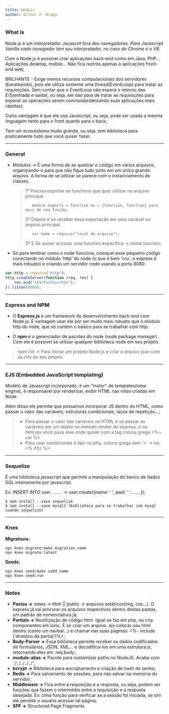 ```yaml
---
title: NodeJs
author: Arthur P. Braga
---
```


### What is

Node.js é um interpretador Javascrit fora dos navegadores. *Para Javascript Vanilla cada navegador tem seu interpretador, no caso do Chrome é o V8.* 

Com o Node.js é possível criar aplicações back-end como em Java, PHP... Aplicações desktop, mobile... Não fica restrito apenas à aplicações front-end web;

BRILHANTE - Exige menos recursos computacionais dos servidores (barateando), pois ele utiliza somente uma thread(EventLoop) para tratar as requisições. Sem contar que o EventLoop não espera o retorno das E/S(entrada e saída), ou seja, ele não para de trarar as requisições para esperar as operações serem concluidas(deixando suas aplicações mais rápidas);

Outra vantagem é que ele usa Javascript, ou seja, pode ser usada a mesma linguagem tanto para o front quanto para o back;  

Tem um ecossistema muito grande, ou seja, tem biblioteca para praticamente tudo que você quiser fazer.

---

### General

- Módulos -> É uma forma de se quebrar o código em vários arquivos, organizando-o para que não fique tudo junto em um único grande arquivo. A forma de se utilizar se parece com o instanciamento de classes.
  
  > 1º Precisa exportar as functions que quer utilizar no arquivo principal. 
  > 
  >        module.exports = function ou = {function, function} para mais de uma função;
  > 
  > 2º Depois é só receber essa exportação em uma variável no arquivo principal.
  > 
  >        var nome = requice("local do arquivo");
  > 
  > 3º E Se quiser acessar uma function expecífica -> nome.function;

- Só para lembrar como o node funciona, coloquei esse pequeno código conectando no módulo 'http' do node (o que é bem 'cru', o express é mais robusto) e criando um servidor node usando a porta 8080:

```javascript
var http = require('http');
http.createServer(function (req, res) {
    res.end("<h1>Funfou</h1>");
}).listen(8080);
```

---

### Express and NPM

- O **Express.js** é um framework de desenvolvimento back-end com Node.js. É vantagem usar ele por ser muito mais robusto que o módulo http do node, que só contém o básico para se trabalhar com http.

- O **npm** é o gerenciador de pacotes do node (node package manager). Com ele é possível se utilizar qualquer biblioteca node em seu projeto.

> npm init -> Para iniciar um projeto Node.js e criar o arquivo json com as info do seu projeto.

---

### EJS (Embedded JavaScript templating)

Modelo de Javascript incorporado, é um "motor" de templates(view engine), é responsável por renderizar, exibir HTML nas rotas criadas em Node. 

Além disso ele permite que possamos incorporar JS dentro do HTML, como passar o valor das variáveis, estruturas condicionais, laços de repetição...;

> - Para passar o valor das variáveis no HTML é só passar as variáveis em um objeto no método render do express, e no html.ejs você puxa elas onde quiser com a tag coluna grega <%= var %>
> - Para usar condicionais é tipo no php, coluna grega sem '=' -> ex: <% if(){ %>

---

### Sequelize

É uma biblioteca javascript que permite a manipulação do banco de dados SQL inteiramente por javascript. 

Ex: INSERT INTO user ........        ->        user.create({name: ' ', pwd: ' '........});

```shell
$ npm install --save sequelize
$ npm install --save mysql2 (biblioteca para se trabalhar com mysql usando sequelize)
```

---

### Knex

**Migrations:**

```shell
npx knex migrate:make migration_name
npx knex migrate:latest
```

**Seeds:**

```shell
npx knex seed:make sedd_name
npx knex seed:run
```

---

### Notes

- **Pastas ->** views -> html || public -> arquivos estáticos(img, css...). O express já vai procurar os arquivos respectivos dentro destas pastas, um padrão de nomenclatura já;
- **Partials ->** Reutilização de código html. Igual se faz em php, ou cria componentes em ionic. É só criar um arquivo .ejs colocar seu html dentro (como um navbar...) e chamar nas suas páginas: <%- include ('diretório da partial')%>;
- **Body-Parser ->** Essa biblioteca permite receber os dados codificados de formulários, JSON, XML... e decodifica-los em uma estrutura js, retornando eles em: req.body.;
- **module-alias ->** Pacote para customizar paths no NodeJS. Acaba com './../../../../';
- **bcrypt ->** Biblioteca para encriptamento e criação de hash de senha;
- **Redis ->** Para salvamento de sessões, para não salvar na memória do servidor;
- **Middleware ->** Fica entre a requisição e a resposta, ou seja, podem ser funções que fazem o intermédio entre a requisição e a resposta desejada. Ex: Uma função para verificar se a sessão foi iniciada, se sim ele permite o usuário acessar tal página;
- **SPF ->** Structured Page Fragments
